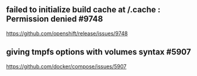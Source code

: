## failed to initialize build cache at /.cache : Permission denied #9748
https://github.com/openshift/release/issues/9748

## giving tmpfs options with volumes syntax #5907
https://github.com/docker/compose/issues/5907

